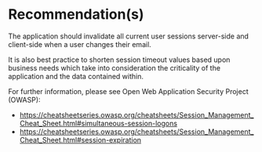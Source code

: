 # Recommendation(s)

The application should invalidate all current user sessions server-side and client-side when a user changes their email.

It is also best practice to shorten session timeout values based upon business needs which take into consideration the criticality of the application and the data contained within.

For further information, please see Open Web Application Security Project (OWASP):

- <https://cheatsheetseries.owasp.org/cheatsheets/Session_Management_Cheat_Sheet.html#simultaneous-session-logons>
- <https://cheatsheetseries.owasp.org/cheatsheets/Session_Management_Cheat_Sheet.html#session-expiration>
